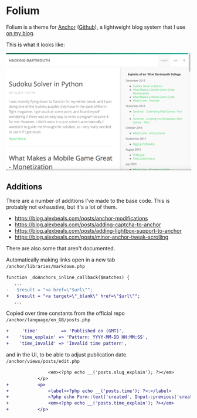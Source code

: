 # Folium

Folium is a theme for [Anchor](https://anchorcms.com) ([Github](https://github.com/anchorcms/anchor-cms)), a lightweight blog system that I use [on my blog](http://blog.alexbeals.com).

This is what it looks like:

![Folium screenshot](/Folium.png "Folium screenshot")

## Additions

There are a number of additions I've made to the base code. This is probably not exhaustive, but it's a lot of them.

* https://blog.alexbeals.com/posts/anchor-modifications
* https://blog.alexbeals.com/posts/adding-captcha-to-anchor
* https://blog.alexbeals.com/posts/adding-lightbox-support-to-anchor
* https://blog.alexbeals.com/posts/minor-anchor-tweak-scrolling

There are also some that aren't documented.

Automatically making links open in a new tab  
`/anchor/libraries/markdown.php`
```diff
function _doAnchors_inline_callback($matches) {
   ...
-   $result = "<a href=\"$url\"";
+   $result = "<a target=\"_blank\" href=\"$url\"";
   ...
```

Copied over time constants from the official repo
`/anchor/language/en_GB/posts.php`
```diff
+	  'time'         => 'Published on (GMT)',
+    'time_explain' => 'Pattern: YYYY-MM-DD HH:MM:SS',
+    'time_invalid' => 'Invalid time pattern',
```

and in the UI, to be able to adjust publication date.
`/anchor/views/posts/edit.php`
```diff
				<em><?php echo __('posts.slug_explain'); ?></em>
			</p>
+			<p>
+				<label><?php echo __('posts.time'); ?>:</label>
+				<?php echo Form::text('created', Input::previous('created', $article->created)); ?>
+				<em><?php echo __('posts.time_explain'); ?></em>
+			</p>
```


